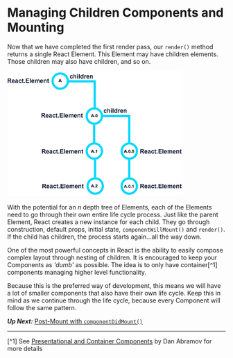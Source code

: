 # Managing Children Components and Mounting
Now that we have completed the first render pass, our `render()` method returns a single React Element. This Element may have children elements. Those children may also have children, and so on.

![React Element Tree](react-element-tree.png)

With the potential for an *n* depth tree of Elements, each of the Elements need to go through their own entire life cycle process. Just like the parent Element, React creates a new instance for each child. They go through construction, default props, initial state, `componentWillMount()` and `render()`. If the child has children, the process starts again...all the way down.

One of the most powerful concepts in React is the ability to easily compose complex layout through nesting of children. It is encouraged to keep your Components as *'dumb'* as possible. The idea is to only have container[^1] components managing higher level functionality.

Because this is the preferred way of development, this means we will have a lot of smaller components that also have their own life cycle. Keep this in mind as we continue through the life cycle, because every Component will follow the same pattern.

***Up Next:*** [Post-Mount with `componentDidMount()`](post_mount_with_component_did_mount.md)

---

[^1] See [Presentational and Container Components](https://medium.com/@dan_abramov/smart-and-dumb-components-7ca2f9a7c7d0#.pnmirdrso) by Dan Abramov for more details
